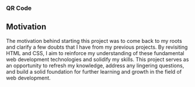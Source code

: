 ### QR Code
## Motivation

The motivation behind starting this project was to come back to my roots and clarify a few doubts that I have from my previous projects. By revisiting HTML and CSS, I aim to reinforce my understanding of these fundamental web development technologies and solidify my skills. This project serves as an opportunity to refresh my knowledge, address any lingering questions, and build a solid foundation for further learning and growth in the field of web development.




 
 
